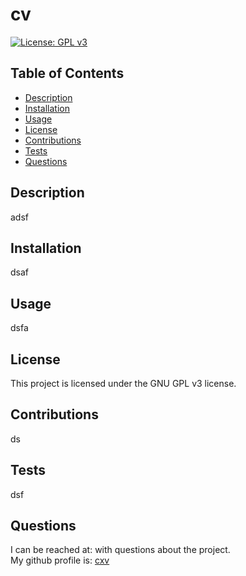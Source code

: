 # cv
[![License: GPL v3](https://img.shields.io/badge/License-GPLv3-blue.svg)](https://www.gnu.org/licenses/gpl-3.0)  

## Table of Contents
+ [Description](#description)
+ [Installation](#installation)
+ [Usage](#usage)
+ [License](license)
+ [Contributions](#contributions)
+ [Tests](#tests)
+ [Questions](#questions)
## Description
adsf
## Installation
dsaf
## Usage
dsfa
## License
This project is licensed under the GNU GPL v3 license.
## Contributions
ds
## Tests
dsf
## Questions
I can be reached at: <df> with questions about the project.  
My github profile is: [cxv](https://github.com/cxv)